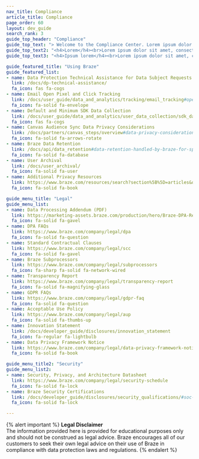 ```yaml
---
nav_title: Compliance
article_title: Compliance
page_order: 60
layout: dev_guide
search_rank: 3
guide_top_header: "Compliance"
guide_top_text: "> Welcome to the Compliance Center. Lorem ipsum dolor sit amet, consectetur adipiscing elit, sed do eiusmod tempor incididunt ut labore et dolore magna aliqua. Ut enim ad minim veniam, quis nostrud exercitation ullamco laboris nisi ut aliquip ex ea commodo consequat. Duis aute irure dolor in reprehenderit in voluptate velit esse cillum dolore eu fugiat nulla pariatur. Excepteur sint occaecat cupidatat non proident, sunt in culpa qui officia deserunt mollit anim id est laborum."
guide_top_text2: "<h4>Lorem</h4><br>Lorem ipsum dolor sit amet, consectetur adipiscing elit, sed do eiusmod tempor incididunt ut labore et dolore magna aliqua. Ut enim ad minim veniam, quis nostrud exercitation ullamco laboris nisi ut aliquip ex ea commodo consequat. Duis aute irure dolor in reprehenderit in voluptate velit esse cillum dolore eu fugiat nulla pariatur. Excepteur sint occaecat cupidatat non proident, sunt in culpa qui officia deserunt mollit anim id est laborum."
guide_top_text3: "<h4>Ipsum lorem</h4><br>Lorem ipsum dolor sit amet, consectetur adipiscing elit, sed do eiusmod tempor incididunt ut labore et dolore magna aliqua. Ut enim ad minim veniam, quis nostrud exercitation ullamco laboris nisi ut aliquip ex ea commodo consequat. Duis aute irure dolor in reprehenderit in voluptate velit esse cillum dolore eu fugiat nulla pariatur. Excepteur sint occaecat cupidatat non proident, sunt in culpa qui officia deserunt mollit anim id est laborum."

guide_featured_title: "Using Braze"
guide_featured_list:
- name: Data Protection Technical Assistance for Data Subject Requests
  link: /docs/dp-technical-assistance/
  fa_icon: fas fa-cogs
- name: Email Open Pixel and Click Tracking
  link: /docs/user_guide/data_and_analytics/tracking/email_tracking#open-pixel-and-click-tracking-overview
  fa_icon: fa-solid fa-envelope
- name: Default and Minimum SDK Data Collection
  link: /docs/user_guide/data_and_analytics/user_data_collection/sdk_data_collection/
  fa_icon: fas fa-cogs
- name: Canvas Audience Sync Data Privacy Considerations
  link: /docs/partners/canvas_steps/overview#data-privacy-considerations
  fa_icon: fa-solid fa-arrows-rotate
- name: Braze Data Retention
  link: /docs/api/data_retention#data-retention-handled-by-braze-for-specific-features-of-the-braze-services
  fa_icon: fa-solid fa-database
- name: User Archival
  link: /docs/user_archival/
  fa_icon: fa-solid fa-user
- name: Additional Privacy Resources
  link: https://www.braze.com/resources/search?section%5B%5D=articles&q=privacy
  fa_icon: fa-solid fa-book

guide_menu_title: "Legal"
guide_menu_list:
- name: Data Processing Addendum (PDF)
  link: https://marketing-assets.braze.com/production/hero/Braze-DPA-Rev-June-2023-Final-copy.pdf?v=1685959392
  fa_icon: fa-solid fa-gavel
- name: DPA FAQs
  link: https://www.braze.com/company/legal/dpa
  fa_icon: fa-solid fa-question
- name: Standard Contractual Clauses
  link: https://www.braze.com/company/legal/scc
  fa_icon: fa-solid fa-gavel
- name: Braze Subprocessors
  link: https://www.braze.com/company/legal/subprocessors
  fa_icon: fa-sharp fa-solid fa-network-wired
- name: Transparency Report
  link: https://www.braze.com/company/legal/transparency-report
  fa_icon: fa-solid fa-magnifying-glass
- name: GDPR FAQs
  link: https://www.braze.com/company/legal/gdpr-faq
  fa_icon: fa-solid fa-question
- name: Acceptable Use Policy
  link: https://www.braze.com/company/legal/aup
  fa_icon: fa-solid fa-thumbs-up
- name: Innovation Statement
  link: /docs/developer_guide/disclosures/innovation_statement
  fa_icon: fa-regular fa-lightbulb
- name: Data Privacy Framework Notice
  link: https://www.braze.com/company/legal/data-privacy-framework-notice
  fa_icon: fa-solid fa-book

guide_menu_title2: "Security"
guide_menu_list2:
- name: Security, Privacy, and Architecture Datasheet
  link: https://www.braze.com/company/legal/security-schedule
  fa_icon: fa-solid fa-lock
- name: Braze Security Certifications
  link: /docs/developer_guide/disclosures/security_qualifications/#soc-2-examination
  fa_icon: fa-solid fa-lock

---
```


{% alert important %}
**Legal Disclaimer**<br>
The information provided here is provided for educational purposes only and should not be construed as legal advice. Braze encourages all of our customers to seek their own legal advice on their use of Braze in compliance with data protection laws and regulations.
{% endalert %}
